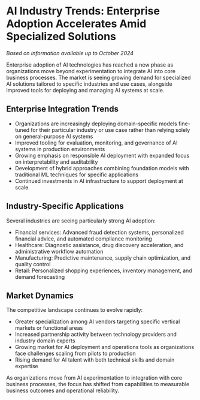 # AI Industry Trends: Enterprise Adoption Accelerates Amid Specialized Solutions

*Based on information available up to October 2024*

Enterprise adoption of AI technologies has reached a new phase as organizations move beyond experimentation to integrate AI into core business processes. The market is seeing growing demand for specialized AI solutions tailored to specific industries and use cases, alongside improved tools for deploying and managing AI systems at scale.

## Enterprise Integration Trends

- Organizations are increasingly deploying domain-specific models fine-tuned for their particular industry or use case rather than relying solely on general-purpose AI systems
- Improved tooling for evaluation, monitoring, and governance of AI systems in production environments 
- Growing emphasis on responsible AI deployment with expanded focus on interpretability and auditability
- Development of hybrid approaches combining foundation models with traditional ML techniques for specific applications
- Continued investments in AI infrastructure to support deployment at scale

## Industry-Specific Applications

Several industries are seeing particularly strong AI adoption:

- Financial services: Advanced fraud detection systems, personalized financial advice, and automated compliance monitoring
- Healthcare: Diagnostic assistance, drug discovery acceleration, and administrative workflow automation
- Manufacturing: Predictive maintenance, supply chain optimization, and quality control
- Retail: Personalized shopping experiences, inventory management, and demand forecasting

## Market Dynamics

The competitive landscape continues to evolve rapidly:

- Greater specialization among AI vendors targeting specific vertical markets or functional areas
- Increased partnership activity between technology providers and industry domain experts
- Growing market for AI deployment and operations tools as organizations face challenges scaling from pilots to production
- Rising demand for AI talent with both technical skills and domain expertise

As organizations move from AI experimentation to integration with core business processes, the focus has shifted from capabilities to measurable business outcomes and operational reliability.

